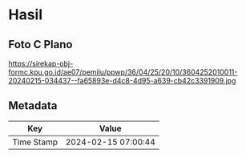 # Hasil

## Foto C Plano

https://sirekap-obj-formc.kpu.go.id/ae07/pemilu/ppwp/36/04/25/20/10/3604252010011-20240215-034437--fa65893e-d4c8-4d95-a639-cb42c3391909.jpg


## Metadata

| Key        | Value               |
| ---------- | ------------------- |
| Time Stamp | 2024-02-15 07:00:44 |



